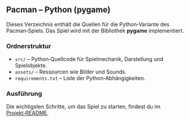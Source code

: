 ## Pacman – Python (pygame)

Dieses Verzeichnis enthält die Quellen für die Python‑Variante des Pacman‑Spiels.  Das Spiel wird mit der Bibliothek **pygame** implementiert.

### Ordnerstruktur

- `src/` – Python‑Quellcode für Spielmechanik, Darstellung und Spielobjekte.
- `assets/` – Ressourcen wie Bilder und Sounds.
- `requirements.txt` – Liste der Python‑Abhängigkeiten.

### Ausführung

Die wichtigsten Schritte, um das Spiel zu starten, findest du im [Projekt‑README](../../README.md#python-pygame).